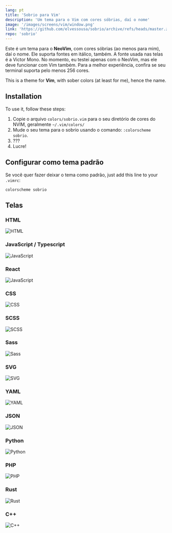 ```yaml
---
lang: pt
title: 'Sobrio para Vim'
description: 'Um tema para o Vim com cores sóbrias, daí o nome'
image: '/images/screens/vim/window.png'
link: 'https://github.com/elvessousa/sobrio/archive/refs/heads/master.zip'
repo: 'sobrio'
---
```


Este é um tema para o **NeoVim**, com cores sóbrias (ao menos para mim), daí o nome. Ele suporta fontes em itálico, também. A fonte usada nas telas é a Victor Mono. No momento, eu testei apenas com o NeoVim, mas ele deve funcionar com Vim também. Para a melhor experiência, confira se seu terminal suporta pelo menos 256 cores.

This is a theme for **Vim**, with sober colors (at least for me), hence the name.

## Installation

To use it, follow these steps:

1. Copie o arquivo `colors/sobrio.vim` para o seu diretório de cores do NVIM, geralmente `~/.vim/colors/`
2. Mude o seu tema para o sobrio usando o comando: `:colorscheme sobrio`.
3. ???
4. Lucre!

## Configurar como tema padrão

Se você quer fazer deixar o tema como padrão, just add this line to your `.vimrc`:

```vim
colorscheme sobrio
```

## Telas

### HTML

![HTML](../images/screens/vim/html.png)

### JavaScript / Typescript

![JavaScript](../images/screens/vim/js.png)

### React

![JavaScript](../images/screens/vim/jsx.png)

### CSS

![CSS](../images/screens/vim/css.png)

### SCSS

![SCSS](../images/screens/vim/scss.png)

### Sass

![Sass](../images/screens/vim/sass.png)

### SVG

![SVG](../images/screens/vim/svg.png)

### YAML

![YAML](../images/screens/vim/yaml.png)

### JSON

![JSON](../images/screens/vim/json.png)

### Python

![Python](../images/screens/vim/python.png)

### PHP

![PHP](../images/screens/vim/php.png)

### Rust

![Rust](../images/screens/vim/rust.png)

### C++

![C++](../images/screens/vim/cpp.png)
